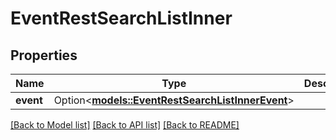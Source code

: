 # EventRestSearchListInner

## Properties

Name | Type | Description | Notes
------------ | ------------- | ------------- | -------------
**event** | Option<[**models::EventRestSearchListInnerEvent**](EventRestSearchList_inner_Event.md)> |  | [optional]

[[Back to Model list]](../README.md#documentation-for-models) [[Back to API list]](../README.md#documentation-for-api-endpoints) [[Back to README]](../README.md)


